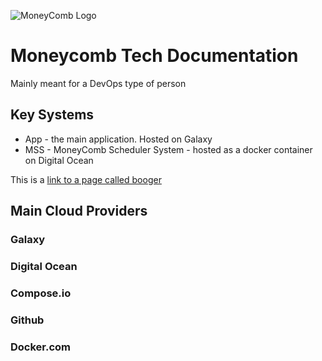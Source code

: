 ![MoneyComb Logo](./Icon.png)
# Moneycomb Tech Documentation
Mainly meant for a DevOps type of person

## Key Systems
* App - the main application. Hosted on Galaxy
* MSS - MoneyComb Scheduler System - hosted as a docker container on Digital Ocean

This is a [link to a page called booger](./booger.md)

## Main Cloud Providers
### Galaxy
### Digital Ocean
### Compose.io
### Github
### Docker.com

